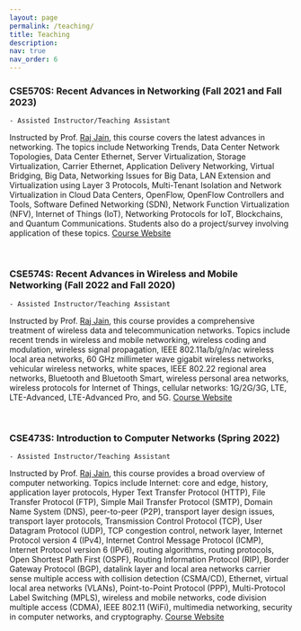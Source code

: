 ```yaml
---
layout: page
permalink: /teaching/
title: Teaching
description: 
nav: true
nav_order: 6
---
```


### CSE570S: Recent Advances in Networking (Fall 2021 and Fall 2023)
	- Assisted Instructor/Teaching Assistant

Instructed by Prof. [Raj Jain](https://www.cse.wustl.edu/~jain/), this course covers the latest advances in networking. The topics include Networking Trends, Data Center Network Topologies, Data Center Ethernet, Server Virtualization, Storage Virtualization, Carrier Ethernet, Application Delivery Networking, Virtual Bridging, Big Data, Networking Issues for Big Data, LAN Extension and Virtualization using Layer 3 Protocols, Multi-Tenant Isolation and Network Virtualization in Cloud Data Centers, OpenFlow, OpenFlow Controllers and Tools, Software Defined Networking (SDN), Network Function Virtualization (NFV), Internet of Things (IoT), Networking Protocols for IoT, Blockchains, and Quantum Communications. Students also do a project/survey involving application of these topics. [Course Website](https://www.cse.wustl.edu/~jain/cse570-23/index.html) 

<br>

### CSE574S: Recent Advances in Wireless and Mobile Networking (Fall 2022 and Fall 2020)
	- Assisted Instructor/Teaching Assistant

Instructed by Prof. [Raj Jain](https://www.cse.wustl.edu/~jain/), this course provides a comprehensive treatment of wireless data and telecommunication networks. Topics include recent trends in wireless and mobile networking, wireless coding and modulation, wireless signal propagation, IEEE 802.11a/b/g/n/ac wireless local area networks, 60 GHz millimeter wave gigabit wireless networks, vehicular wireless networks, white spaces, IEEE 802.22 regional area networks, Bluetooth and Bluetooth Smart, wireless personal area networks, wireless protocols for Internet of Things, cellular networks: 1G/2G/3G, LTE, LTE-Advanced, LTE-Advanced Pro, and 5G. [Course Website](https://www.cse.wustl.edu/~jain/cse574-20/index.html) 

<br>

### CSE473S: Introduction to Computer Networks (Spring 2022)
	- Assisted Instructor/Teaching Assistant

Instructed by Prof. [Raj Jain](https://www.cse.wustl.edu/~jain/), this course provides a broad overview of computer networking. Topics include Internet: core and edge, history, application layer protocols, Hyper Text Transfer Protocol (HTTP), File Transfer Protocol (FTP), Simple Mail Transfer Protocol (SMTP), Domain Name System (DNS), peer-to-peer (P2P), transport layer design issues, transport layer protocols, Transmission Control Protocol (TCP), User Datagram Protocol (UDP), TCP congestion control, network layer, Internet Protocol version 4 (IPv4), Internet Control Message Protocol (ICMP), Internet Protocol version 6 (IPv6), routing algorithms, routing protocols, Open Shortest Path First (OSPF), Routing Information Protocol (RIP), Border Gateway Protocol (BGP), datalink layer and local area networks carrier sense multiple access with collision detection (CSMA/CD), Ethernet, virtual local area networks (VLANs), Point-to-Point Protocol (PPP), Multi-Protocol Label Switching (MPLS), wireless and mobile networks, code division multiple access (CDMA), IEEE 802.11 (WiFi), multimedia networking, security in computer networks, and cryptography. [Course Website](https://www.cse.wustl.edu/~jain/cse473-22/index.html) 